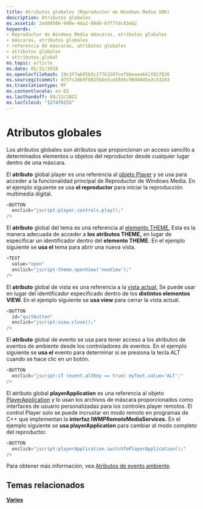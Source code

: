 ```yaml
---
title: Atributos globales (Reproductor de Windows Media SDK)
description: Atributos globales
ms.assetid: 2ed09506-990e-4da2-89d6-6ff77dc43eb2
keywords:
- Reproductor de Windows Media máscaras, atributos globales
- máscaras, atributos globales
- referencia de máscaras, atributos globales
- atributos globales
- attributes,global
ms.topic: article
ms.date: 05/31/2018
ms.openlocfilehash: 19c3f7a605b5c277b3207cefbbeaaa641f81f026
ms.sourcegitcommit: d75fc10b9f0825bbe5ce5045c90d4045e3c53243
ms.translationtype: MT
ms.contentlocale: es-ES
ms.lasthandoff: 09/13/2021
ms.locfileid: "127476255"
---
```

# <a name="global-attributes"></a>Atributos globales

Los atributos globales son atributos que proporcionan un acceso sencillo a determinados elementos u objetos del reproductor desde cualquier lugar dentro de una máscara.

El **atributo** global player es una referencia al [objeto Player](player-object.md) y se usa para acceder a la funcionalidad principal de Reproductor de Windows Media. En el ejemplo siguiente se usa **el reproductor** para iniciar la reproducción multimedia digital.


```C++
<BUTTON
  onclick="jscript:player.controls.play();"
/>

```



El **atributo** global del tema es una referencia al [elemento THEME.](theme-element.md) Esta es la manera adecuada de acceder a **los atributos THEME,** en lugar de especificar un identificador dentro del **elemento THEME.** En el ejemplo siguiente se **usa el** tema para abrir una nueva vista.


```C++
<TEXT 
  value="open" 
  onclick="jscript:theme.openView('newView');"
/>

```



El **atributo** global de vista es una referencia a la [vista actual.](view-element.md) Se puede usar en lugar del identificador especificado dentro de los **distintos elementos VIEW.** En el ejemplo siguiente se **usa view** para cerrar la vista actual.


```C++
<BUTTON 
  id="quitbutton"
  onclick="jscript:view.close();"
/>

```



El **atributo** global de evento se usa para tener acceso a los atributos de eventos de ambiente desde los controladores de eventos. En el ejemplo siguiente se **usa el** evento para determinar si se presiona la tecla ALT cuando se hace clic en un botón.


```C++
<BUTTON
  onclick="jscript:if (event.altKey == true) myText.value='ALT';"
/>

```



El atributo global **playerApplication** es una referencia al objeto [PlayerApplication](playerapplication-object.md) y lo usan los archivos de máscara proporcionados como interfaces de usuario personalizadas para los controles player remotos. El control Player solo se puede incrustar en modo remoto en programas de C++ que implementan la **interfaz IWMPRemoteMediaServices.** En el ejemplo siguiente se **usa playerApplication** para cambiar al modo completo del reproductor.


```C++
<BUTTON
  onclick="jscript:playerApplication.switchToPlayerApplication();"
/>

```



Para obtener más información, vea [Atributos de evento ambiente](ambient-event-attributes.md).

## <a name="related-topics"></a>Temas relacionados

<dl> <dt>

[**Varios**](miscellaneous.md)
</dt> </dl>

 

 




